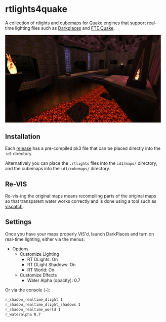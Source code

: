 # rtlights4quake
A collection of rtlights and cubemaps for Quake engines that support real-time lighting files such as [Darkplaces](https://icculus.org/twilight/darkplaces/) and [FTE Quake](http://fte.triptohell.info/).

[![e3m6](docs/assets/e3m6_.jpg)](docs/assets/e3m6.jpg)

## Installation

Each [release](https://github.com/hemebond/quake-rtlights/releases) has a pre-compiled pk3 file that can be placed directly into the `id1` directory.

Alternatively you can place the `.rtlights` files into the `id1/maps/` directory, and the cubemaps into the `id1/cubemaps/` directory.

## Re-VIS
Re-vis-ing the original maps means recompiling parts of the original maps so that transparent water works correctly and is done using a tool such as [vispatch](http://vispatch.sourceforge.net/).

## Settings
Once you have your maps properly VIS'd, launch DarkPlaces and turn on real-time lighting, either via the menus:

- Options
  - Customize Lighting
    - RT DLights: On
    - RT DLight Shadows: On
    - RT World: On
  - Customize Effects
    - Water Alpha (opacity): 0.7

Or via the console (`~`):

```
r_shadow_realtime_dlight 1
r_shadow_realtime_dlight_shadows 1
r_shadow_realtime_world 1
r_wateralpha 0.7
```
